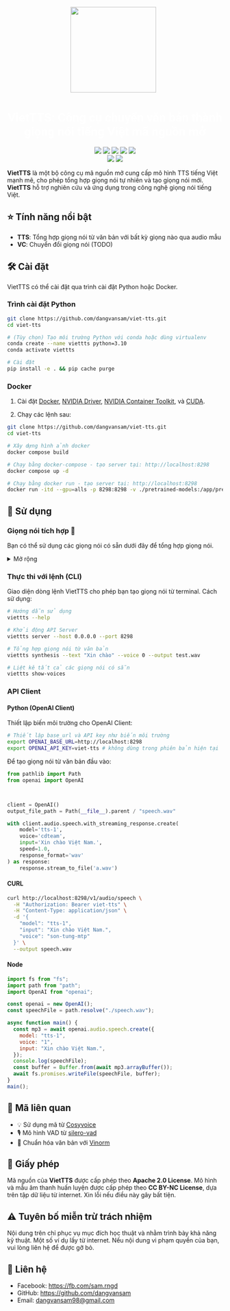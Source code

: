 <p align="center">
  <img src="assets/viet-tts-medium.png" style="width: 200px">
  <h1 align="center" style="color: white; font-weight: bold; font-family:roboto"><span style="color: white; font-weight: bold; font-family:roboto">VietTTS</span>: Công cụ chuyển văn bản thành giọng nói tiếng Việt mã nguồn mở</h1>
</p>
<p align="center">
    <a href="https://github.com/dangvansam/viet-tts"><img src="https://img.shields.io/github/stars/dangvansam/viet-tts?style=social"></a>
    <a href="https://huggingface.co/dangvansam/viet-tts"><img src="https://img.shields.io/badge/%F0%9F%A4%97HuggingFace-Model-yellow"></a>
    <a href="https://huggingface.co/dangvansam/viet-tts"><img src="https://img.shields.io/badge/%F0%9F%A4%97HuggingFace-Demo-green"></a>
    <a href="https://github.com/dangvansam/viet-tts"><img src="https://img.shields.io/badge/Python-3.10-brightgreen"></a>
    <!-- <a href="https://pypi.org/project/viet-tts" target="_blank"><img src="https://img.shields.io/pypi/v/viet-tts.svg" alt="PyPI Version"> -->
    <a href="LICENSE"><img src="https://img.shields.io/github/license/dangvansam/viet-asr"></a>
    <br>
    <a href="./README.md"><img src="https://img.shields.io/badge/README-English-blue"></a>
    <a href="./README_VN.md"><img src="https://img.shields.io/badge/README-Tiếng Việt-red"></a>
</p>

**VietTTS** là một bộ công cụ mã nguồn mở cung cấp mô hình TTS tiếng Việt mạnh mẽ, cho phép tổng hợp giọng nói tự nhiên và tạo giọng nói mới. **VietTTS** hỗ trợ nghiên cứu và ứng dụng trong công nghệ giọng nói tiếng Việt.

## ⭐ Tính năng nổi bật
- **TTS**: Tổng hợp giọng nói từ văn bản với bất kỳ giọng nào qua audio mẫu
- **VC**: Chuyển đổi giọng nói (TODO)

## 🛠️ Cài đặt
VietTTS có thể cài đặt qua trình cài đặt Python hoặc Docker.

### Trình cài đặt Python

```bash
git clone https://github.com/dangvansam/viet-tts.git
cd viet-tts

# (Tùy chọn) Tạo môi trường Python với conda hoặc dùng virtualenv
conda create --name viettts python=3.10
conda activate viettts

# Cài đặt
pip install -e . && pip cache purge
```

### Docker
1. Cài đặt [Docker](https://docs.docker.com/get-docker/), [NVIDIA Driver](https://www.nvidia.com/download/index.aspx), [NVIDIA Container Toolkit](https://docs.nvidia.com/datacenter/cloud-native/container-toolkit/install-guide.html), và [CUDA](https://developer.nvidia.com/cuda-downloads).

2. Chạy các lệnh sau:
```bash
git clone https://github.com/dangvansam/viet-tts.git
cd viet-tts

# Xây dựng hình ảnh docker
docker compose build

# Chạy bằng docker-compose - tạo server tại: http://localhost:8298
docker compose up -d

# Chạy bằng docker run - tạo server tại: http://localhost:8298
docker run -itd --gpu=alls -p 8298:8298 -v ./pretrained-models:/app/pretrained-models -n viet-tts-service viet-tts:latest viettts server --host 0.0.0.0 --port 8298
```

## 🚀 Sử dụng

### Giọng nói tích hợp 🤠
Bạn có thể sử dụng các giọng nói có sẵn dưới đây để tổng hợp giọng nói.
<details>
  <summary>Mở rộng</summary>

| ID  | Giọng                   | Giới tính | Phát âm thanh                                   |
|-----|--------------------------|-----------|-------------------------------------------------|
| 1   | nsnd-le-chuc             | 👨        | <audio controls src="samples/nsnd-le-chuc.mp3"></audio> |
| 2   | speechify_10             | 👩        | <audio controls src="samples/speechify_10.wav"></audio> |
| 3   | atuan                    | 👨        | <audio controls src="samples/atuan.wav"></audio>        |
| 4   | speechify_11             | 👩        | <audio controls src="samples/speechify_11.wav"></audio> |
| 5   | cdteam                   | 👨        | <audio controls src="samples/cdteam.wav"></audio>       |
| 6   | speechify_12             | 👩        | <audio controls src="samples/speechify_12.wav"></audio> |
| 7   | cross_lingual_prompt     | 👩        | <audio controls src="samples/cross_lingual_prompt.wav"></audio> |
| 8   | speechify_2              | 👩        | <audio controls src="samples/speechify_2.wav"></audio>   |
| 9   | diep-chi                 | 👨        | <audio controls src="samples/diep-chi.wav"></audio>      |
| 10  | speechify_3              | 👩        | <audio controls src="samples/speechify_3.wav"></audio>   |
| 11  | doremon                  | 👨        | <audio controls src="samples/doremon.mp3"></audio>       |
| 12  | speechify_4              | 👩        | <audio controls src="samples/speechify_4.wav"></audio>   |
| 13  | jack-sparrow             | 👨        | <audio controls src="samples/jack-sparrow.mp3"></audio> |
| 14  | speechify_5              | 👩        | <audio controls src="samples/speechify_5.wav"></audio>   |
| 15  | nguyen-ngoc-ngan         | 👩        | <audio controls src="samples/nguyen-ngoc-ngan.wav"></audio> |
| 16  | speechify_6              | 👩        | <audio controls src="samples/speechify_6.wav"></audio>   |
| 17  | nu-nhe-nhang             | 👩        | <audio controls src="samples/nu-nhe-nhang.wav"></audio> |
| 18  | speechify_7              | 👩        | <audio controls src="samples/speechify_7.wav"></audio>   |
| 19  | quynh                    | 👩        | <audio controls src="samples/quynh.wav"></audio>         |
| 20  | speechify_8              | 👩        | <audio controls src="samples/speechify_8.wav"></audio>   |
| 21  | speechify_9              | 👩        | <audio controls src="samples/speechify_9.wav"></audio>   |
| 22  | son-tung-mtp             | 👨        | <audio controls src="samples/son-tung-mtp.wav"></audio> |
| 23  | zero_shot_prompt         | 👩        | <audio controls src="samples/zero_shot_prompt.wav"></audio> |
| 24  | speechify_1              | 👩        | <audio controls src="samples/speechify_1.wav"></audio>   |

  <div>

  </div>

</details>

### Thực thi với lệnh (CLI)

Giao diện dòng lệnh VietTTS cho phép bạn tạo giọng nói từ terminal. Cách sử dụng:

```bash
# Hướng dẫn sử dụng
viettts --help

# Khởi động API Server
viettts server --host 0.0.0.0 --port 8298

# Tổng hợp giọng nói từ văn bản
viettts synthesis --text "Xin chào" --voice 0 --output test.wav

# Liệt kê tất cả các giọng nói có sẵn
viettts show-voices
```

### API Client
#### Python (OpenAI Client)
Thiết lập biến môi trường cho OpenAI Client:

```bash
# Thiết lập base_url và API key như biến môi trường
export OPENAI_BASE_URL=http://localhost:8298
export OPENAI_API_KEY=viet-tts # không dùng trong phiên bản hiện tại
```

Để tạo giọng nói từ văn bản đầu vào:

```python
from pathlib import Path
from openai import OpenAI



client = OpenAI()
output_file_path = Path(__file__).parent / "speech.wav"

with client.audio.speech.with_streaming_response.create(
    model='tts-1',
    voice='cdteam',
    input='Xin chào Việt Nam.',
    speed=1.0,
    response_format='wav'
) as response:
    response.stream_to_file('a.wav')
```

#### CURL
```bash
curl http://localhost:8298/v1/audio/speech \
  -H "Authorization: Bearer viet-tts" \
  -H "Content-Type: application/json" \
  -d '{
    "model": "tts-1",
    "input": "Xin chào Việt Nam.",
    "voice": "son-tung-mtp"
  }' \
  --output speech.wav
```

#### Node
```js
import fs from "fs";
import path from "path";
import OpenAI from "openai";

const openai = new OpenAI();
const speechFile = path.resolve("./speech.wav");

async function main() {
  const mp3 = await openai.audio.speech.create({
    model: "tts-1",
    voice: "1",
    input: "Xin chào Việt Nam.",
  });
  console.log(speechFile);
  const buffer = Buffer.from(await mp3.arrayBuffer());
  await fs.promises.writeFile(speechFile, buffer);
}
main();
```

## 🙏 Mã liên quan
- 💡 Sử dụng mã từ [Cosyvoice](https://github.com/FunAudioLLM/CosyVoice)
- 🎙️ Mô hình VAD từ [silero-vad](https://github.com/snakers4/silero-vad)
- 📝 Chuẩn hóa văn bản với [Vinorm](https://github.com/v-nhandt21/Vinorm)

## 📜 Giấy phép
Mã nguồn của **VietTTS** được cấp phép theo **Apache 2.0 License**. Mô hình và mẫu âm thanh huấn luyện được cấp phép theo **CC BY-NC License**, dựa trên tập dữ liệu từ internet. Xin lỗi nếu điều này gây bất tiện.

## ⚠️ Tuyên bố miễn trừ trách nhiệm
Nội dung trên chỉ phục vụ mục đích học thuật và nhằm trình bày khả năng kỹ thuật. Một số ví dụ lấy từ internet. Nếu nội dung vi phạm quyền của bạn, vui lòng liên hệ để được gỡ bỏ.

## 💬 Liên hệ 
- Facebook: https://fb.com/sam.rngd
- GitHub: https://github.com/dangvansam
- Email: dangvansam98@gmail.com